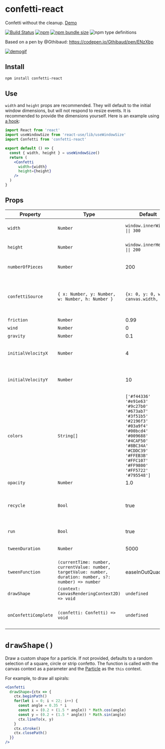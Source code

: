 # confetti-react
Confetti without the cleanup. [Demo](http://alampros.github.io/confetti-react/)

[![Build Status](https://travis-ci.org/rkuykendall/confetti-react.svg?branch=master)](https://travis-ci.org/rkuykendall/confetti-react)
[![npm](https://img.shields.io/npm/v/confetti-react.svg)](https://www.npmjs.com/package/confetti-react)
[![npm bundle size](https://img.shields.io/bundlephobia/min/confetti-react.svg)](https://bundlephobia.com/result?p=confetti-react)
![npm type definitions](https://img.shields.io/npm/types/confetti-react.svg)


Based on a pen by @Gthibaud: https://codepen.io/Gthibaud/pen/ENzXbp

[![demogif][2]][1]

[1]: http://alampros.github.com/confetti-react
[2]: http://alampros.github.io/confetti-react/confetti-demo-anim.gif (demo gif)

## Install

```sh
npm install confetti-react
```

## Use

`width` and `height` props are recommended. They will default to the initial window dimensions, but will not respond to resize events. It is recommended to provide the dimensions yourself. Here is an example using [a hook](https://github.com/streamich/react-use/blob/master/docs/useWindowSize.md):

```jsx
import React from 'react'
import useWindowSize from 'react-use/lib/useWindowSize'
import Confetti from 'confetti-react'

export default () => {
  const { width, height } = useWindowSize()
  return (
    <Confetti
      width={width}
      height={height}
    />
  )
}

```

## Props

| Property             | Type                                                                                                       | Default                                                                                                                                                                                                                                                                            | Description                                                           |
| ----------------     | ---------------------                                                                                      | ---                                                                                                                                                                                                                                                                                | ---                                                                   |
| `width`              | `Number`                                                                                                   | `window.innerWidth \|\| 300`                                                                                                                                                                                                                                                       | Width of the `<canvas>` element.                                      |
| `height`             | `Number`                                                                                                   | `window.innerHeight \|\| 200`                                                                                                                                                                                                                                                      | Height of the `<canvas>` element.                                     |
| `numberOfPieces`     | `Number`                                                                                                   | 200                                                                                                                                                                                                                                                                                | Number of confetti pieces at one time.                                |
| `confettiSource`     | `{ x: Number, y: Number, w: Number, h: Number }`                                                           | `{x: 0, y: 0, w: canvas.width, h:0}`                                                                                                                                                                                                                                               | Rectangle where the confetti should spawn. Default is across the top. |
| `friction`           | `Number`                                                                                                   | 0.99                                                                                                                                                                                                                                                                               |                                                                       |
| `wind`               | `Number`                                                                                                   | 0                                                                                                                                                                                                                                                                                  |                                                                       |
| `gravity`            | `Number`                                                                                                   | 0.1                                                                                                                                                                                                                                                                                |                                                                       |
| `initialVelocityX`   | `Number`                                                                                                   | 4                                                                                                                                                                                                                                                                                  | How fast confetti is emitted horizontally                             |
| `initialVelocityY`   | `Number`                                                                                                   | 10                                                                                                                                                                                                                                                                                 | How fast confetti is emitted vertically                               |
| `colors`             | `String[]`                                                                                                 | `['#f44336'`</br>`'#e91e63'`</br>`'#9c27b0'`</br>`'#673ab7'`</br>`'#3f51b5'`</br>`'#2196f3'`</br>`'#03a9f4'`</br>`'#00bcd4'`</br>`'#009688'`</br>`'#4CAF50'`</br>`'#8BC34A'`</br>`'#CDDC39'`</br>`'#FFEB3B'`</br>`'#FFC107'`</br>`'#FF9800'`</br>`'#FF5722'`</br>`'#795548']`</br> | All available Colors for the confetti pieces.                         |
| `opacity`            | `Number`                                                                                                   | 1.0                                                                                                                                                                                                                                                                                |                                                                       |
| `recycle`            | `Bool`                                                                                                     | true                                                                                                                                                                                                                                                                               | Keep spawning confetti after `numberOfPieces` pieces have been shown. |
| `run`                | `Bool`                                                                                                     | true                                                                                                                                                                                                                                                                               | Run the animation loop                                                |
| `tweenDuration`      | `Number`                                                                                                   | 5000                                                                                                                                                                                                                                                                               | How fast the confetti is added                                        |
| `tweenFunction`      | `(currentTime: number, currentValue: number, targetValue: number, duration: number, s?: number) => number` | easeInOutQuad                                                                                                                                                                                                                                                                      | See [tween-functions](https://github.com/chenglou/tween-functions)    |
| `drawShape`          | `(context: CanvasRenderingContext2D) => void`                                                              | `undefined`                                                                                                                                                                                                                                                                        | See below                                                             |
| `onConfettiComplete` | `(confetti: Confetti) => void`                                                                             | `undefined`                                                                                                                                                                                                                                                                        | Called when all confetti has fallen off-canvas.                       |



# `drawShape()`

Draw a custom shape for a particle. If not provided, defaults to a random selection of a square, circle or strip confetto. The function is called with the canvas context as a parameter and the [Particle](src/Particle.ts) as the `this` context.

For example, to draw all spirals:

```jsx
<Confetti
  drawShape={ctx => {
    ctx.beginPath()
    for(let i = 0; i < 22; i++) {
      const angle = 0.35 * i
      const x = (0.2 + (1.5 * angle)) * Math.cos(angle)
      const y = (0.2 + (1.5 * angle)) * Math.sin(angle)
      ctx.lineTo(x, y)
    }
    ctx.stroke()
    ctx.closePath()
  }}
/>
```


